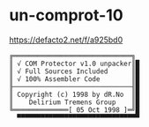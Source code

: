 # un-comprot-10

https://defacto2.net/f/a925bd0

```
╔══════════════════════════════╗
║ √ COM Protector v1.0 unpacker║█
║ √ Full Sources Included      ║█
║ √ 100% Assembler Code        ║█
╟──────────────────────────────╢█
║ Copyright (c) 1998 by dR.No  ║█
║    Delirium Tremens Group    ║█
╚══════════════[ 05 Oct 1998 ]═╝█
  ▀▀▀▀▀▀▀▀▀▀▀▀▀▀▀▀▀▀▀▀▀▀▀▀▀▀▀▀▀▀▀
```

